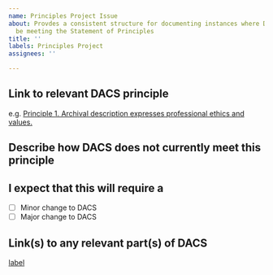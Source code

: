 ```yaml
---
name: Principles Project Issue
about: Provdes a consistent structure for documenting instances where DACS may not
  be meeting the Statement of Principles
title: ''
labels: Principles Project
assignees: ''

---
```


## Link to relevant DACS principle

e.g. [Principle 1. Archival description expresses professional ethics and values.](https://saa-ts-dacs.github.io/dacs/04_statement_of_principles.html#1-archival-description-expresses-professional-ethics-and-values)

## Describe how DACS does not currently meet this principle

## I expect that this will require a

- [ ] Minor change to DACS
- [ ] Major change to DACS

## Link(s) to any relevant part(s) of DACS

[label](url)
